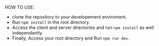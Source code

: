 HOW TO USE:
- clone the repository to your developement enviroment.
- Run ``` npm install ``` in the root directory.
- Access the client and server directories and run ``` npm install ``` as well independantly.
- Finally, Access your root directory and Run ``` npm run dev ```.
